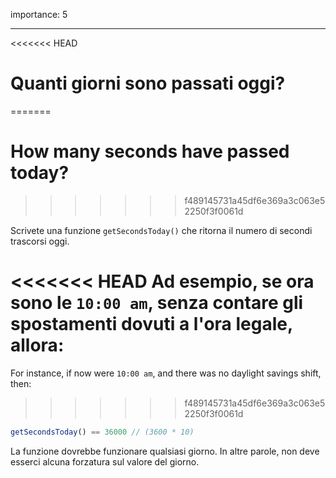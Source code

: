 importance: 5

---

<<<<<<< HEAD
# Quanti giorni sono passati oggi?
=======
# How many seconds have passed today?
>>>>>>> f489145731a45df6e369a3c063e52250f3f0061d

Scrivete una funzione `getSecondsToday()` che ritorna il numero di secondi trascorsi oggi.

<<<<<<< HEAD
Ad esempio, se ora sono le `10:00 am`, senza contare gli spostamenti dovuti a l'ora legale, allora:
=======
For instance, if now were `10:00 am`, and there was no daylight savings shift, then:
>>>>>>> f489145731a45df6e369a3c063e52250f3f0061d

```js
getSecondsToday() == 36000 // (3600 * 10)
```

La funzione dovrebbe funzionare qualsiasi giorno. In altre parole, non deve esserci alcuna forzatura sul valore del giorno.
